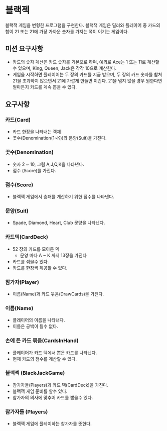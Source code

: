 # 블랙젝
블랙잭 게임을 변형한 프로그램을 구현한다. 블랙잭 게임은 딜러와 플레이어 중 카드의 합이 21 또는 21에 가장 가까운 숫자를 가지는 쪽이 이기는 게임이다.

## 미션 요구사항 
- 카드의 숫자 계산은 카드 숫자를 기본으로 하며, 예외로 Ace는 1 또는 11로 계산할 수 있으며, King, Queen, Jack은 각각 10으로 계산한다.
- 게임을 시작하면 플레이어는 두 장의 카드를 지급 받으며, 두 장의 카드 숫자를 합쳐 21을 초과하지 않으면서 21에 가깝게 만들면 이긴다. 21을 넘지 않을 경우 원한다면 얼마든지 카드를 계속 뽑을 수 있다.

## 요구사항
### 카드(Card)
- 카드 한장을 나타내는 객체
- 끗수(Denomination(1~K))와 문양(Suit)을 가진다.

### 끗수(Denomination)
- 숫자 2 ~ 10, 그림 A,J,Q,K을 나타낸다.
- 점수 (Score)를 가진다.

### 점수(Score)
- 블렉젝 게임에서 승패를 계산하기 위한 점수를 나타낸다.

### 문양(Suit)
- Spade, Diamond, Heart, Club 문양을 나타낸다.

### 카드덱(CardDeck)
- 52 장의 카드를 모아둔 덱
  - 문양 마다 A ~ K 까지 13장을 가진다
- 카드를 섞을수 있다.
- 카드를 한장씩 제공할 수 있다.

### 참가자(Player)
- 이름(Name)과 카드 묶음(DrawCards)을 가진다.

### 이름(Name)
- 플레이어의 이름을 나타낸다.
- 이름은 공백이 될수 없다.

### 손에 든 카드 묶음(CardsInHand)
- 플레이어가 카드 덱에서 뽑은 카드를 나타낸다.
- 현재 카드의 점수를 계산할 수 있다.

### 블랙젝 (BlackJackGame)
- 참가자들(Players)과 카드 덱(CardDeck)을 가진다.
- 블랙젝 게임 준비를 할수 있다.
- 참가자의 의사에 맞추어 카드를 뽑을수 있다.

### 참가자들 (Players)
- 블랙젝 게임에 플레이하는 참가자를 뜻한다. 

